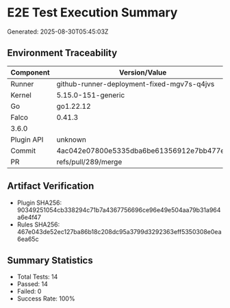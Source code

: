 # E2E Test Execution Summary
Generated: 2025-08-30T05:45:03Z

## Environment Traceability
| Component | Version/Value |
|-----------|---------------|
| Runner | github-runner-deployment-fixed-mgv7s-q4jvs |
| Kernel | 5.15.0-151-generic |
| Go | go1.22.12 |
| Falco | 0.41.3
3.6.0 |
| Plugin API | unknown |
| Commit | 4ac042e07800e5335dba6be61356912e7bb477e5 |
| PR | refs/pull/289/merge |

## Artifact Verification
- Plugin SHA256: 90349251054cb338294c71b7a4367756696ce96e49e504aa79b31a964a6e4f47
- Rules SHA256: 467e043de52ec127ba86b18c208dc95a3799d3292363eff5350308e0ea6ea65c

## Summary Statistics
- Total Tests: 14
- Passed: 14
- Failed: 0
- Success Rate: 100%
